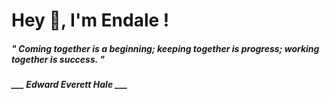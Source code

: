 <h1 title="head"> Hey 👋, I'm Endale !</h1>

**<h5><i>" Coming together is a beginning; keeping together is progress; working together is success. "</i></h5>**

*<b>___ Edward Everett Hale ___</b>*
